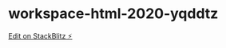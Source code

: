 # workspace-html-2020-yqddtz

[Edit on StackBlitz ⚡️](https://stackblitz.com/edit/workspace-html-2020-yqddtz)